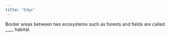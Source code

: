 ```yaml
---
title: "Edge"
---
```

Border areas between two ecosystems such as forests and fields are called ____ habitat.

